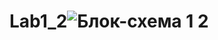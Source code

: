 # Lab1_2![Блок-схема 1 2](https://user-images.githubusercontent.com/114359956/197402528-c3c37f1a-e52a-4f62-aa67-cfa9aa44b107.png)
